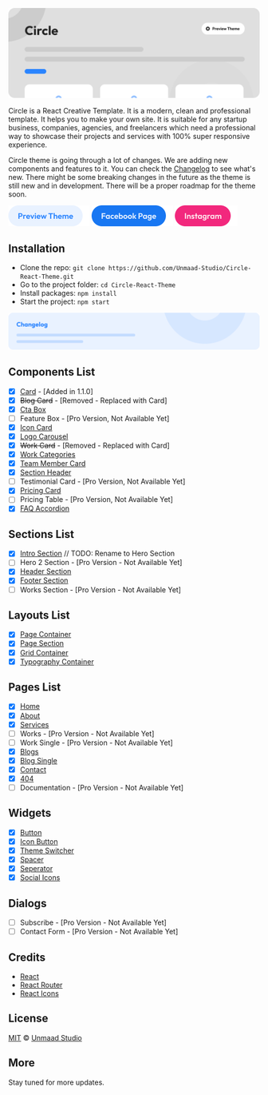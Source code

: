 [![View Demo Button](./src/assets/preview/Git-Cover.png)](https://circle-theme-app-unjsb.ondigitalocean.app/)

Circle is a React Creative Template. It is a modern, clean and professional template. It helps you to make your own site. It is suitable for any startup business, companies, agencies, and freelancers which need a professional way to showcase their projects and services with 100% super responsive experience.

Circle theme is going through a lot of changes. We are adding new components and features to it. You can check the [Changelog](./CHANGELOG.md) to see what's new. There might be some breaking changes in the future as the theme is still new and in development. There will be a proper roadmap for the theme soon.

[<img src="./src/assets/preview/preview-button.png" width="163" height="42" />](https://circle-theme-app-unjsb.ondigitalocean.app/)
[<img src="./src/assets/preview/facebook-button.png" width="163" height="42" />](https://www.facebook.com/unmaad.studio)
[<img src="./src/assets/preview/insta-button.png" width="125" height="42" />](https://www.instagram.com/unmaad.studio/)

## Installation

- Clone the repo: `git clone https://github.com/Unmaad-Studio/Circle-React-Theme.git`
- Go to the project folder: `cd Circle-React-Theme`
- Install packages: `npm install`
- Start the project: `npm start`

[![Change log](./src/assets/preview/changelog.png)](./CHANGELOG.md)

## Components List

- [x] [Card](./src/components/Card/) - [Added in 1.1.0]
- [x] ~~Blog Card~~ - [Removed - Replaced with Card]
- [x] [Cta Box](./src/components/CtaBox/)
- [ ] Feature Box - [Pro Version, Not Available Yet]
- [x] [Icon Card](./src/components/IconCard/)
- [x] [Logo Carousel](./src/components/LogoCarousel/)
- [x] ~~Work Card~~ - [Removed - Replaced with Card]
- [x] [Work Categories](./src/components/WorkCategories/)
- [x] [Team Member Card](./src/components/TeamMemberCard/)
- [x] [Section Header](./src/components/SectionHeader/)
- [ ] Testimonial Card - [Pro Version, Not Available Yet]
- [x] [Pricing Card](./src/components/PricingCard/)
- [ ] Pricing Table - [Pro Version, Not Available Yet]
- [x] [FAQ Accordion](./src/components/FaqAccordion/)

## Sections List

- [x] [Intro Section](./src/sections/IntroSection/) // TODO: Rename to Hero Section
- [ ] Hero 2 Section - [Pro Version - Not Available Yet]
- [x] [Header Section](./src/sections/HeaderSection/)
- [x] [Footer Section](./src/sections/FooterSection/)
- [ ] Works Section - [Pro Version - Not Available Yet]

## Layouts List

- [x] [Page Container](./src/layouts/PageContainer.tsx)
- [x] [Page Section](./src/layouts/PageSection.tsx)
- [x] [Grid Container](./src/layouts/GridContainer.tsx)
- [x] [Typography Container](./src/layouts/TypographyContainer.tsx)

## Pages List

- [x] [Home](./src/pages/HomePage/)
- [x] [About](./src/pages/AboutPage/)
- [x] [Services](./src/pages/ServicesPage/)
- [ ] Works - [Pro Version - Not Available Yet]
- [ ] Work Single - [Pro Version - Not Available Yet]
- [x] [Blogs](./src/pages/BlogsPage/)
- [x] [Blog Single](./src/pages/BlogSinglePage/)
- [x] [Contact](./src/pages/ContactPage/)
- [x] [404](./src/pages/NotFoundPage/)
- [ ] Documentation - [Pro Version - Not Available Yet]

## Widgets

- [x] [Button](./src/widgets/Button/)
- [x] [Icon Button](./src/widgets/IconButton/)
- [x] [Theme Switcher](./src/widgets/ThemeSwitcher/)
- [x] [Spacer](./src/widgets/Spacer/)
- [x] [Seperator](./src/widgets/Seperator/)
- [x] [Social Icons](./src/widgets/SocialMeidaRow/)

## Dialogs

- [ ] Subscribe - [Pro Version - Not Available Yet]
- [ ] Contact Form - [Pro Version - Not Available Yet]

## Credits

- [React](https://reactjs.org/)
- [React Router](https://reacttraining.com/react-router/)
- [React Icons](https://react-icons.netlify.com/#/)

## License

[MIT](./LICENSE) © [Unmaad Studio](https://unmaad.studio)

## More

Stay tuned for more updates.
